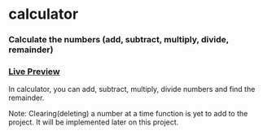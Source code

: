 # calculator

### Calculate the numbers (add, subtract, multiply, divide, remainder)

### <a href="https://thatcalculator.netlify.app/">Live Preview</a>

In calculator, you can add, subtract, multiply, divide numbers and find the remainder.

Note: Clearing(deleting) a number at a time function is yet to add to the project. It will be implemented later on this project.
